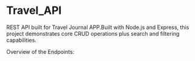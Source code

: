 # Travel_API
REST API built for Travel Journal APP.Built with Node.js and Express, this project demonstrates core CRUD operations plus search and filtering capabilities.

Overview of the Endpoints:



